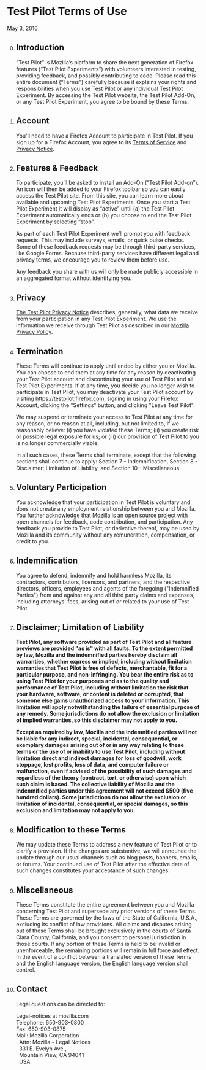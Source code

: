 # Test Pilot Terms of Use
May 3, 2016

0. ## Introduction
    “Test Pilot” is Mozilla’s platform to share the next generation of Firefox features (“Test Pilot Experiments”) with volunteers interested in testing, providing feedback, and possibly contributing to code.  Please read this entire document (“Terms”) carefully because it explains your rights and responsibilities when you use Test Pilot or any individual Test Pilot Experiment. By accessing the Test Pilot website, the Test Pilot Add-On, or any Test Pilot Experiment, you agree to be bound by these Terms.

0. ## Account
    You'll need to have a Firefox Account to participate in Test Pilot. If you sign up for a Firefox Account, you agree to its [Terms of Service](https://www.mozilla.org/about/legal/terms/services) and [Privacy Notice](https://www.mozilla.org/privacy/firefox-cloud).

0. ## Features & Feedback
    To participate, you’ll be asked to install an Add-On (“Test Pilot Add-on”).  An icon will then be added to your Firefox toolbar so you can easily access the Test Pilot site.  From this site, you can learn more about available and upcoming Test Pilot Experiments.  Once you start a Test Pilot Experiment it will display as “active” until (a) the Test Pilot Experiment automatically ends or (b) you choose to end the Test Pilot Experiment by selecting “stop”.

    As part of each Test Pilot Experiment we’ll prompt you with feedback requests.  This may include surveys, emails, or quick pulse checks.  Some of these feedback requests may be through third-party services, like Google Forms.  Because third-party services have different legal and privacy terms, we encourage you to review them before use.

    Any feedback you share with us will only be made publicly accessible in an aggregated format without identifying you.

0. ## Privacy
    [The Test Pilot Privacy Notice](/privacy) describes, generally, what data we receive from your participation in any Test Pilot Experiment. We use the information we receive through Test Pilot as described in our [Mozilla Privacy Policy](https://www.mozilla.org/privacy/).

0. ## Termination
    These Terms will continue to apply until ended by either you or Mozilla. You can choose to end them at any time for any reason by deactivating your Test Pilot account and  discontinuing your use of Test Pilot and all Test Pilot Experiments. If at any time, you decide you no longer wish to participate in Test Pilot, you may deactivate your Test Pilot account by visiting <https://testpilot.firefox.com>, signing in using your Firefox Account, clicking the "Settings" button, and clicking "Leave Test Pilot".

    We may suspend or terminate your access to Test Pilot at any time for any reason, or no reason at all, including, but not limited to, if we reasonably believe: (i) you have violated these Terms; (ii) you create risk or possible legal exposure for us; or (iii) our provision of Test Pilot to you is no longer commercially viable.

    In all such cases, these Terms shall terminate, except that the following sections shall continue to apply: Section 7 - Indemnification, Section 8 - Disclaimer; Limitation of Liability, and Section 10 - Miscellaneous.

0. ## Voluntary Participation
    You acknowledge that your participation in Test Pilot is voluntary and does not create any employment relationship between you and Mozilla.  You further acknowledge that Mozilla is an open source project with open channels for feedback, code contribution, and participation.  Any feedback you provide to Test Pilot, or derivative thereof, may be used by Mozilla and its community without any remuneration, compensation, or credit to you.

0. ## Indemnification
    You agree to defend, indemnify and hold harmless Mozilla, its contractors, contributors, licensors, and partners; and the respective directors, officers, employees and agents of the foregoing ("Indemnified Parties") from and against any and all third party claims and expenses, including attorneys' fees, arising out of or related to your use of Test Pilot.

0. ## Disclaimer; Limitation of Liability
    **Test Pilot, any software provided as part of Test Pilot and all feature previews are provided "as is" with all faults. To the extent permitted by law, Mozilla and the indemnified parties hereby disclaim all warranties, whether express or implied, including without limitation warranties that Test Pilot is free of defects, merchantable, fit for a particular purpose, and non-infringing. You bear the entire risk as to using Test Pilot for your purposes and as to the quality and performance of Test Pilot, including without limitation the risk that your hardware, software, or content is deleted or corrupted, that someone else gains unauthorized access to your information. This limitation will apply notwithstanding the failure of essential purpose of any remedy. Some jurisdictions do not allow the exclusion or limitation of implied warranties, so this disclaimer may not apply to you.**

    **Except as required by law, Mozilla and the indemnified parties will not be liable for any indirect, special, incidental, consequential, or exemplary damages arising out of or in any way relating to these terms or the use of or inability to use Test Pilot, including without limitation direct and indirect damages for loss of goodwill, work stoppage, lost profits, loss of data, and computer failure or malfunction, even if advised of the possibility of such damages and regardless of the theory (contract, tort, or otherwise) upon which such claim is based. The collective liability of Mozilla and the indemnified parties under this agreement will not exceed $500 (five hundred dollars). Some jurisdictions do not allow the exclusion or limitation of incidental, consequential, or special damages, so this exclusion and limitation may not apply to you.**

0. ## Modification to these Terms
    We may update these Terms to address a new feature of Test Pilot or to clarify a provision. If the changes are substantive, we will announce the update through our usual channels such as blog posts, banners, emails, or forums. Your continued use of Test Pilot after the effective date of such changes constitutes your acceptance of such changes.

0. ## Miscellaneous
    These Terms constitute the entire agreement between you and Mozilla concerning Test Pilot and supersede any prior versions of these Terms. These Terms are governed by the laws of the State of California, U.S.A., excluding its conflict of law provisions. All claims and disputes arising out of  these Terms shall be brought exclusively in the courts of Santa Clara County, California, and you consent to personal jurisdiction in those courts. If any portion of these Terms is held to be invalid or unenforceable, the remaining portions will remain in full force and effect. In the event of a conflict between a translated version of these Terms and the English language version, the English language version shall control.

0. ## Contact
    Legal questions can be directed to:

    Legal-notices at mozilla.com  
    Telephone: 650-903-0800  
    Fax: 650-903-0875  
    Mail: Mozilla Corporation  
      &nbsp; Attn: Mozilla – Legal Notices  
      &nbsp; 331 E. Evelyn Ave.,  
      &nbsp; Mountain View, CA 94041  
      &nbsp; USA  
